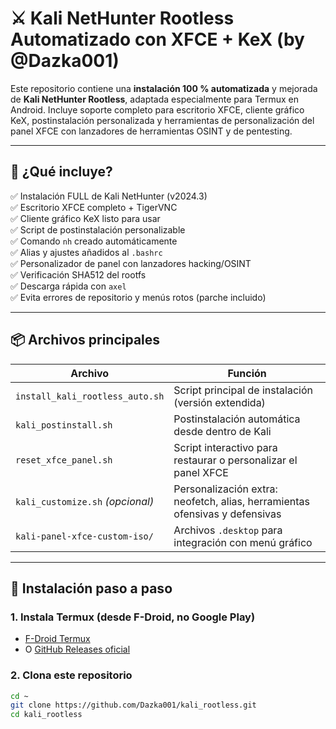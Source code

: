 # ⚔️ Kali NetHunter Rootless Automatizado con XFCE + KeX (by @Dazka001)

Este repositorio contiene una **instalación 100 % automatizada** y mejorada de **Kali NetHunter Rootless**, adaptada especialmente para Termux en Android. Incluye soporte completo para escritorio XFCE, cliente gráfico KeX, postinstalación personalizada y herramientas de personalización del panel XFCE con lanzadores de herramientas OSINT y de pentesting.

---

## 🚀 ¿Qué incluye?

✅ Instalación FULL de Kali NetHunter (v2024.3)  
✅ Escritorio XFCE completo + TigerVNC  
✅ Cliente gráfico KeX listo para usar  
✅ Script de postinstalación personalizable  
✅ Comando `nh` creado automáticamente  
✅ Alias y ajustes añadidos al `.bashrc`  
✅ Personalizador de panel con lanzadores hacking/OSINT  
✅ Verificación SHA512 del rootfs  
✅ Descarga rápida con `axel`  
✅ Evita errores de repositorio y menús rotos (parche incluido)

---

## 📦 Archivos principales

| Archivo | Función |
|--------|--------|
| `install_kali_rootless_auto.sh` | Script principal de instalación (versión extendida) |
| `kali_postinstall.sh` | Postinstalación automática desde dentro de Kali |
| `reset_xfce_panel.sh` | Script interactivo para restaurar o personalizar el panel XFCE |
| `kali_customize.sh` *(opcional)* | Personalización extra: neofetch, alias, herramientas ofensivas y defensivas |
| `kali-panel-xfce-custom-iso/` | Archivos `.desktop` para integración con menú gráfico |

---

## 📲 Instalación paso a paso

### 1. Instala Termux (desde F-Droid, no Google Play)

- [F-Droid Termux](https://f-droid.org/packages/com.termux/)
- O [GitHub Releases oficial](https://github.com/termux/termux-app/releases)

### 2. Clona este repositorio

```bash
cd ~
git clone https://github.com/Dazka001/kali_rootless.git
cd kali_rootless
